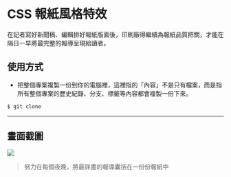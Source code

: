# CSS 報紙風格特效

在記者寫好新聞稿、編輯排好報紙版面後，印刷廠得繼續為報紙品質把關，才能在隔日一早將最完整的報導呈現給讀者。

## 使用方式
- 把整個專案複製一份到你的電腦裡，這裡指的「內容」不是只有檔案，而是指所有整個專案的歷史紀錄、分支、標籤等內容都會複製一份下來。
```sh
$ git clone
```

----

## 畫面截圖
![](https://i.imgur.com/IMHEhD4.png)
> 努力在每個夜晚，將最詳盡的報導囊括在一份份報紙中

